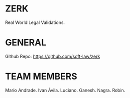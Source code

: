 # ZERK

Real World Legal Validations.

# GENERAL

Github Repo:
https://github.com/soft-law/zerk

# TEAM MEMBERS

Mario Andrade.
Ivan Ávila.
Luciano.
Ganesh.
Nagra.
Robin.
